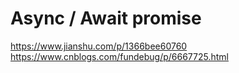 Async / Await  promise
===========
https://www.jianshu.com/p/1366bee60760
https://www.cnblogs.com/fundebug/p/6667725.html